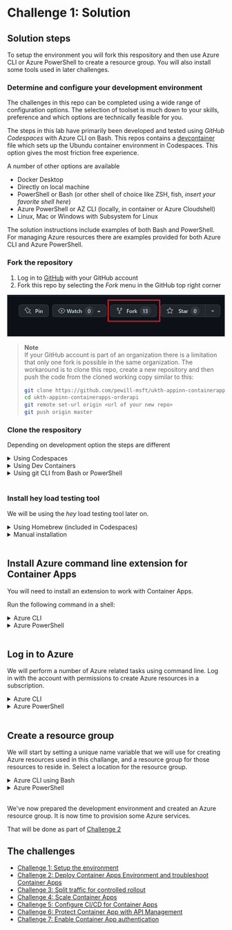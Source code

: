 # Challenge 1: Solution

## Solution steps
To setup the environment you will fork this respository and then use Azure CLI or Azure PowerShell to create a resource group. You will also install some tools used in later challenges.

### Determine and configure your development environment
The challenges in this repo can be completed using a wide range of configuration options. The selection of toolset is much down to your skills, preference and which options are technically feasible for you.

The steps in this lab have primarily been developed and tested using _GitHub Codespaces_ with Azure CLI on Bash. This repos contains a [devcontainer](.devcontainer/devcontainer.json) file which sets up the Ubundu container environment in Codespaces. This option gives the most friction free experience.

A number of other options are available
- Docker Desktop
- Directly on local machine
- PowerShell or Bash (or other shell of choice like ZSH, fish, _insert your favorite shell here_)
- Azure PowerShell or AZ CLI (locally, in container or Azure Cloudshell)
- Linux, Mac or Windows with Subsystem for Linux 

The solution instructions include examples of both Bash and PowerShell. For managing Azure resources there are examples provided for both Azure CLI and Azure PowerShell.
### Fork the repository
1. Log in to [GitHub](https://github.com) with your GitHub account
2. Fork this repo by selecting the *Fork* menu in the GitHub top right corner

![](images/fork.png)

> **Note**<br>
> If your GitHub account is part of an organization there is a limitation that only one fork is possible in the same organization. The workaround is to clone this repo, create a new repository and then push the code from the cloned working copy similar to this:
>
>  ``` bash
>  git clone https://github.com/pewill-msft/ukth-appinn-containerapps-orderapi
>  cd ukth-appinn-containerapps-orderapi
>  git remote set-url origin <url of your new repo>
>  git push origin master
>  
>  ```

### Clone the respository
Depending on development option the steps are different
<details>
  <summary>Using Codespaces</summary>

Open **your** repository in GitHub Codespaces by selecting menu _Code->Create codespace on main_

![](images/codespaces.png)

This command will take 5-10 minutes to set up the development container and clone the source code.

![](images/codespaces-progress.png)

Once the Codespaces finished deployment you will have a browser based VS Code instance available with a cloned repository. Take a few minutes to familarize yourself with the source code and starter files. 

![](images/codespaces-done.png)


> **Note**<br>
> By default, Codespaces time out after 30 minutes of inactivity. After that time any shell variables you defined will be gone and needs to be added again. All changes on files will be persisted between restarts though. A recommendation is to add variables and commands to a script file to be used between timeout restarts. This is also valuable if you restart the shell or switch between Bash and PowerShell.


</details>

<details>
  <summary>Using Dev Containers</summary>
  
If you are running locally on your machine and want to have a similar developer experience as Codespaces, it is possible to use the Dev Container in VS Code. This is done by installing an extension, you can find instructions for how to install _extension_ here - [https://marketplace.visualstudio.com/items?itemName=ms-vscode-remote.remote-containers](https://marketplace.visualstudio.com/items?itemName=ms-vscode-remote.remote-containers)
It can also be installed by searching for *Dev Containers* in the extensions menu on the left side.

Once the extension is installed you can clone your fork:
```shell
git clone <your GitHub repository url>/ukth-appinn-containerapps-orderapi
cd ukth-appinn-containerapps-orderapi
```
Then open the cloned folder in VS Code and click the open remote button.
![](images/open-remote.png)

This will initiate a docker build of the Dev Container.
> **Note**<br>
> This may take some when used the first time (around 5-10 min)

After the container is built and started you should have a VS Code window with all the solution files in it. To start a terminal to continue the workshop you can select a new shell from button shown in the next image.
![](images/new-terminal.png)
</details>

<details>
  <summary>Using git CLI from Bash or PowerShell</summary>
Open the shell and run the following git CLI commands

```shell
git clone <your GitHub repository url>/ukth-appinn-containerapps-orderapi
cd ukth-appinn-containerapps-orderapi
```
</details>
<br>

### Install hey load testing tool
We will be using the _hey_ load testing tool later on.

<details>
  <summary>Using Homebrew (included in Codespaces)</summary>

If you are using Codespaces, the container includes Homebrew, so you can install _hey_ like this:

```bash
brew install hey
```
</details>
<details>
  <summary>Manual installation</summary>

  If you are using an environment other than Codespaces, you can find installation instructions for _hey_ here: [https://github.com/rakyll/hey](https://github.com/rakyll/hey)

</details>
<br>

## Install Azure command line extension for Container Apps
You will need to install an extension to work with Container Apps.

Run the following command in a shell:


<details>
  <summary>Azure CLI </summary>

```bash
az extension add --name containerapp
```

  </details>
 
<details>
  <summary>Azure PowerShell</summary>

If you are using Azure PowerShell on Linux (using Codespaces for instance) you need to install Bicep CLI
Run the following commands in _Bash_ 


 ```bash
 # Fetch the latest Bicep CLI binary
curl -Lo bicep https://github.com/Azure/bicep/releases/latest/download/bicep-linux-x64
# Mark it as executable
chmod +x ./bicep
# Add bicep to your PATH (requires admin)
sudo mv ./bicep /usr/local/bin/bicep
# Verify you can now access the 'bicep' command
bicep --help
# Done!
```
Open a new PowerShell terminal and run the following commands in _PowerShell_

```PowerShell
# If you are using Codespaces the Azure PowerShell (Az) modules are not pre-installed.
Install-Module Az

# Install Container Apps module
Install-Module Az.App
```
  </details>
  <br>

## Log in to Azure 
We will perform a number of Azure related tasks using command line. Log in with the account with permissions to create Azure resources in a subscription.

<details>
  <summary>Azure CLI</summary>

```bash
# Login into Azure CLI
az login --use-device-code

# Check you are logged into the right Azure subscription. Inspect the name field
az account show

# In case not the right subscription
az account set -s <subscription-id>
```

  </details>

<details>
  <summary>Azure PowerShell</summary>

```PowerShell
# Login into Azure PowerShell
Connect-AzAccount -UseDeviceAuthentication

# Check you are logged into the right Azure subscription. Inspect the SubscriptionName field
Get-AzContext

# In case not the right subscription
Select-AzSubscription -SubscriptionName <subscription-name>
```
</details>

  <br>

## Create a resource group
We will start by setting a unique name variable that we will use for creating Azure resources used in this challange, and a resource group for those resources to reside in. Select a location for the resource group.

<details>
  <summary>Azure CLI using Bash</summary>

```shell
# Generate a random name
name=ca$(cat /dev/urandom | tr -dc '[:lower:]' | fold -w ${1:-5} | head -n 1)

# Set variable for resource group
resourceGroup=${name}-rg

# Set a variable for location
location=northeurope

# Create Resource Group
az group create --name $resourceGroup --location $location -o table
```
</details>


<details>
  <summary>Azure PowerShell</summary>

```PowerShell
# Generate a random name
$name = -join ((97..122) | Get-Random -Count 7 | % {[char]$_})

# Set variable for resource group
$resourceGroup = "$name-rg"

# Set a variable for location
$location="northeurope"

# Create Resource Group
New-AzResourceGroup -Name $resourceGroup -Location $location
```
</details>
<br>


We've now prepared the development environment and created an Azure resource group. It is now time to provision some Azure services.  

That will be done as part of [Challenge 2](challenge2.md)

## The challenges

- [Challenge 1: Setup the environment](challenge1.md)
- [Challenge 2: Deploy Container Apps Environment and troubleshoot Container Apps](challenge2.md)
- [Challenge 3: Split traffic for controlled rollout](challenge3.md)
- [Challenge 4: Scale Container Apps](challenge4.md)
- [Challenge 5: Configure CI/CD for Container Apps](challenge5.md)
- [Challenge 6: Protect Container App with API Management](challenge6.md)
- [Challenge 7: Enable Container App authentication](challenge7.md)
